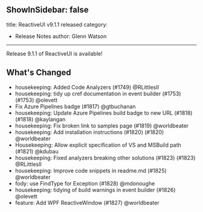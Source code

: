 ShowInSidebar: false
---
title: ReactiveUI v9.1.1 released
category: 
  - Release Notes
author: Glenn Watson
---

Release 9.1.1 of ReactiveUI is available!

## What's Changed

* housekeeping: Added Code Analyzers (#1749) @RLittlesII
* housekeeping: tidy up cref documentation in event builder (#1753) (#1753) @olevett
* Fix Azure Pipelines badge (#1817) @gtbuchanan
* housekeeping: Update Azure Pipelines build badge to new URL (#1818) (#1818) @kaylangan
* housekeeping: Fix broken link to samples page (#1819) @worldbeater
* housekeeping: Add installation instructions (#1820) (#1820) @worldbeater
* Housekeeping: Allow explicit specification of VS and MSBuild path (#1821) @kdubau
* housekeeping: Fixed analyzers breaking other solutions (#1823) (#1823) @RLittlesII
* housekeeping: Improve code snippets in readme.md (#1825) @worldbeater
* fody: use FindType for Exception (#1828) @mdonoughe
* housekeeping: tidying of build warnings in event builder (#1826) @olevett
* feature: Add WPF ReactiveWindow (#1827) @worldbeater
